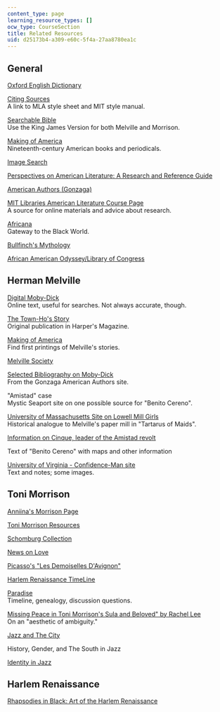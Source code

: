 ```yaml
---
content_type: page
learning_resource_types: []
ocw_type: CourseSection
title: Related Resources
uid: d25173b4-a309-e60c-5f4a-27aa8780ea1c
---
```


General
-------

[Oxford English Dictionary](http://dictionary.oed.com/entrance.dtl)

[Citing Sources](http://libguides.mit.edu/content.php?pid=80743&sid=598619)  
A link to MLA style sheet and MIT style manual.

[Searchable Bible](http://bible.crosswalk.com/)  
Use the King James Version for both Melville and Morrison.

[Making of America](http://cdl.library.cornell.edu/moa/)  
Nineteenth-century American books and periodicals.

[Image Search](http://www.google.com/imghp?hl=en)

[Perspectives on American Literature: A Research and Reference Guide](http://www.csustan.edu/english/reuben/pal/TABLE.HTML)

[American Authors (Gonzaga)](http://public.wsu.edu/~campbelld/amlit/aufram.html)

[MIT Libraries American Literature Course Page](http://libguides.mit.edu/amlit)  
A source for online materials and advice about research.

[Africana](http://www.africana.com/)  
Gateway to the Black World.

[Bullfinch's Mythology](https://www.goodreads.com/book/show/588147.Bulfinch_s_Mytholog)

[African American Odyssey/Library of Congress](http://memory.loc.gov/ammem/aaohtml/exhibit/aointro.html)

Herman Melville
---------------

[Digital Moby-Dick](http://www.mobydickthewhale.com/)  
Online text, useful for searches. Not always accurate, though.

[The Town-Ho's Story](http://cdl.library.cornell.edu/moa/moa_search.html)  
Original publication in Harper's Magazine.

[Making of America](http://cdl.library.cornell.edu/moa/)  
Find first printings of Melville's stories.

[Melville Society](http://people.hofstra.edu/faculty/John_L_Bryant/Melville/)

[Selected Bibliography on Moby-Dick](http://public.wsu.edu/~campbelld/amlit/melville1.htm)  
From the Gonzaga American Authors site.

"Amistad" case  
Mystic Seaport site on one possible source for "Benito Cereno".

[University of Massachusetts Site on Lowell Mill Girls](http://faculty.uml.edu/sgallagher/Mill_girls.htm)  
Historical analogue to Melville's paper mill in "Tartarus of Maids".

[Information on Cinque, leader of the Amistad revolt](https://spartacus-educational.com/Scinque.htm)

Text of "Benito Cereno" with maps and other information

[University of Virginia - Confidence-Man site](http://xroads.virginia.edu/~MA96/atkins/cmnotes.html)  
Text and notes; some images.

Toni Morrison
-------------

[Anniina's Morrison Page](http://www.luminarium.org/contemporary/tonimorrison/toni.htm)

[Toni Morrison Resources](http://www.academicinfo.net/amlitmorrison.html)

[Schomburg Collection](http://www.nypl.org/locations/tid/64/node/29174)

[News on Love](http://www.randomhouse.com/knopf/catalog/display.pperl?isbn=0-375-40944-0&view=isbn_events)

[Picasso's "Les Demoiselles D'Avignon"](http://www.moma.org/visit/calendar/events/7200)

[Harlem Renaissance TimeLine](http://www.csustan.edu/english/reuben/pal/chap9/9intro.html)

[Paradise](http://www.luminarium.org/contemporary/tonimorrison/paradise.htm)  
Timeline, genealogy, discussion questions.

[Missing Peace in Toni Morrison's Sula and Beloved" by Rachel Lee](http://www.pbs.org/wgbh/pages/frontline/shows/religion/story/pagels.html)  
On an "aesthetic of ambiguity."

[Jazz and The City](http://findarticles.com/p/articles/mi_m2838/is_2_35/ai_77828278)

History, Gender, and The South in Jazz

[Identity in Jazz](http://lion.chadwyck.com/marketing/index.jsp)

Harlem Renaissance
------------------

[Rhapsodies in Black: Art of the Harlem Renaissance](https://searchworks.stanford.edu/view/3503851)